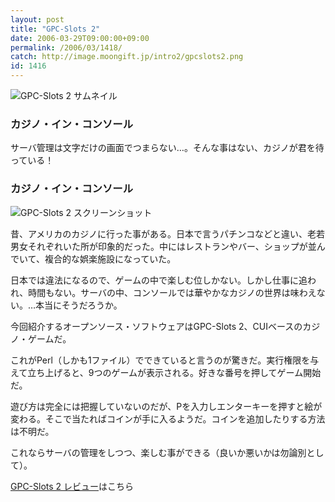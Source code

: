 ```yaml
---
layout: post
title: "GPC-Slots 2"
date: 2006-03-29T09:00:00+09:00
permalink: /2006/03/1418/
catch: http://image.moongift.jp/intro2/gpcslots2.png
id: 1416
---
```

 ![GPC-Slots 2 サムネイル](http://image.moongift.jp/intro2/gpcslots2.t.png "GPC-Slots 2 サムネイル")
  

### カジノ・イン・コンソール
  
サーバ管理は文字だけの画面でつまらない…。そんな事はない、カジノが君を待っている！  
<!--more-->  

### カジノ・イン・コンソール
  

![GPC-Slots 2 スクリーンショット](http://image.moongift.jp/intro2/gpcslots2.png "GPC-Slots 2 スクリーンショット")

  

昔、アメリカのカジノに行った事がある。日本で言うパチンコなどと違い、老若男女それぞれいた所が印象的だった。中にはレストランやバー、ショップが並んでいて、複合的な娯楽施設になっていた。

  

日本では違法になるので、ゲームの中で楽しむ位しかない。しかし仕事に追われ、時間もない。サーバの中、コンソールでは華やかなカジノの世界は味わえない。…本当にそうだろうか。

  

今回紹介するオープンソース・ソフトウェアはGPC-Slots 2、CUIベースのカジノ・ゲームだ。

  

これがPerl（しかも1ファイル）でできていると言うのが驚きだ。実行権限を与えて立ち上げると、9つのゲームが表示される。好きな番号を押してゲーム開始だ。

  

遊び方は完全には把握していないのだが、Pを入力しエンターキーを押すと絵が変わる。そこで当たればコインが手に入るようだ。コインを追加したりする方法は不明だ。

  

これならサーバの管理をしつつ、楽しむ事ができる（良いか悪いかは勿論別として）。

  

[GPC-Slots 2 レビュー](http://oss.moongift.jp/review/i-1421.html)はこちら

